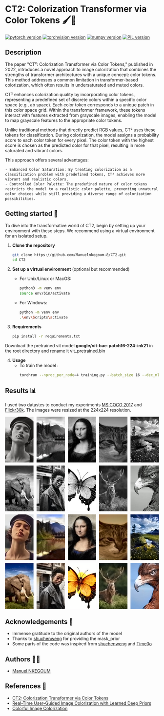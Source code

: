 # CT2: Colorization Transformer via Color Tokens  🖌️🎨
[![pytorch version](https://img.shields.io/badge/pytorch-2.1.2-yellow.svg)](https://pypi.org/project/torch/2.1.2-/)
[![torchvision version](https://img.shields.io/badge/torchvision-0.16.2-yellow.svg)](https://pypi.org/project/torchvision/0.16.2-/)
[![numpy version](https://img.shields.io/badge/numpy-1.26.4-blue.svg)](https://pypi.org/project/numpy/1.26.4/)
[![PIL version](https://img.shields.io/badge/PIL-10.2.0-green.svg)](https://pypi.org/project/Pillow/10.2.0/)


## Description
The paper "CT²: Colorization Transformer via Color Tokens," published in 2022, introduces a novel approach to image colorization that combines the strengths of transformer architectures with a unique concept: color tokens. This method addresses a common limitation in transformer-based colorization, which often results in undersaturated and muted colors.

CT² enhances colorization quality by incorporating color tokens, representing a predefined set of discrete colors within a specific color space (e.g., ab space). Each color token corresponds to a unique patch in this color space grid. Within the transformer framework, these tokens interact with features extracted from grayscale images, enabling the model to map grayscale features to the appropriate color tokens.

Unlike traditional methods that directly predict RGB values, CT² uses these tokens for classification. During colorization, the model assigns a probability score to each color token for every pixel. The color token with the highest score is chosen as the predicted color for that pixel, resulting in more saturated and vibrant colors.

This approach offers several advantages:

    - Enhanced Color Saturation: By treating colorization as a classification problem with predefined tokens, CT² achieves more vibrant and realistic colors.
    - Controlled Color Palette: The predefined nature of color tokens restricts the model to a realistic color palette, preventing unnatural color choices while still providing a diverse range of colorization possibilities.

## Getting started 🚀

To dive into the transformative world of CT2, begin by setting up your environment with these steps. We recommend using a virtual environment for an isolated setup.

1. **Clone the repository**

    ```bash
    git clone https://github.com/Manuelnkegoum-8/CT2.git
    cd CT2
    ```

2. **Set up a virtual environment** (optional but recommended)

    - For Unix/Linux or MacOS:
        ```bash
        python3 -m venv env
        source env/bin/activate
        ```
    - For Windows:
        ```bash
        python -m venv env
        .\env\Scripts\activate
        ```
3. **Requirements**

    ```bash
    pip install -r requirements.txt
    ```
Download the pretrained vit model **google/vit-bae-patch16-224-ink21** in the root directory and rename it vit_pretrained.bin


4. **Usage**
    - To train the model :
        ```bash
        torchrun --nproc_per_node=4 training.py --batch_size 16 --dec_mlp_dim 3072 --epochs 50
      ```

## Results 📊

I used two datastes to conduct my experiments [MS COCO 2017](https://paperswithcode.com/dataset/coco) and [Flickr30k](https://paperswithcode.com/paper/flickr30k-entities-collecting-region-to). The images were resized at the 224x224 resolution.

<div style="display: grid; grid-template-columns: repeat(5, 1fr); gap: 10px;">
  <img src="results/gre1.jfif" alt="Image 1" style="width: 150px; height: 150px; object-fit: cover;">
  <img src="results/gre2.jfif" alt="Image 2" style="width: 150px; height: 150px; object-fit: cover;">
  <img src="results/gre3.jfif" alt="Image 3" style="width: 150px; height: 150px; object-fit: cover;">
  <img src="results/gre4.jfif" alt="Image 4" style="width: 150px; height: 150px; object-fit: cover;">
  <img src="results/gre5.jfif" alt="Image 5" style="width: 150px; height: 150px; object-fit: cover;">
  <img src="results/gre6.jfif" alt="Image 11" style="width: 150px; height: 150px; object-fit: cover;">
  <img src="results/gre7.jfif" alt="Image 12" style="width: 150px; height: 150px; object-fit: cover;">
  <img src="results/gre8.jfif" alt="Image 13" style="width: 150px; height: 150px; object-fit: cover;">
  <img src="results/gre9.jfif" alt="Image 14" style="width: 150px; height: 150px; object-fit: cover;">
  <img src="results/gre10.jfif" alt="Image 15" style="width: 150px; height: 150px; object-fit: cover;">
  <img src="results/1.png" alt="Image 6" style="width: 150px; height: 150px; object-fit: cover;">
  <img src="results/2.png" alt="Image 7" style="width: 150px; height: 150px; object-fit: cover;">
  <img src="results/3.png" alt="Image 8" style="width: 150px; height: 150px; object-fit: cover;">
  <img src="results/4.png" alt="Image 9" style="width: 150px; height: 150px; object-fit: cover;">
  <img src="results/5.png" alt="Image 10" style="width: 150px; height: 150px; object-fit: cover;">
  <img src="results/6.png" alt="Image 16" style="width: 150px; height: 150px; object-fit: cover;">
  <img src="results/7.png" alt="Image 17" style="width: 150px; height: 150px; object-fit: cover;">
  <img src="results/8.png" alt="Image 18" style="width: 150px; height: 150px; object-fit: cover;">
  <img src="results/9.png" alt="Image 19" style="width: 150px; height: 150px; object-fit: cover;">
  <img src="results/10.png" alt="Image 20" style="width: 150px; height: 150px; object-fit: cover;">
</div>


## Acknowledgements 🙏 

- Immense gratitude to the original authors of the model
- Thanks to [shuchenweng](https://github.com/shuchenweng) for providing the mask_prior
- Some parts of the code was inspired from [shuchenweng](https://github.com/shuchenweng/CT2) and [Time0o](https://github.com/Time0o)

## Authors 🧑‍💻
- [Manuel NKEGOUM](https://github.com/Manuelnkegoum-8)

## References 📄 
- [CT2: Colorization Transformer via Color Tokens](https://www.ecva.net/papers/eccv_2022/papers_ECCV/papers/136670001.pdf)
- [Real-Time User-Guided Image Colorization with Learned Deep Priors](https://arxiv.org/pdf/1705.02999)
- [Colorful Image Colorization](https://arxiv.org/pdf/1603.08511)